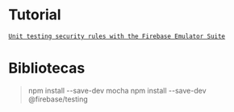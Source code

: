 # Tutorial

[`Unit testing security rules with the Firebase Emulator Suite`](https://www.youtube.com/watch?v=VDulvfBpzZE&t=476s)

# Bibliotecas

> npm install --save-dev mocha
> npm install --save-dev @firebase/testing

